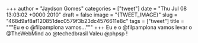 
+++
author = "Jaydson Gomes"
categories = ["tweet"]
date = "Thu Jul 08 13:03:02 +0000 2010"
draft = false
image = "{TWEET_IMAGE}"
slug = "468d9af8af120851dec0579f3b23dc4576611e8c"
tags = ["tweet"]
title = """Eu e o @filpamplona vamos..."""
+++
Eu e o @filpamplona vamos levar o @TheWebMind ao @techedbrasil Valeu @phpsp !
